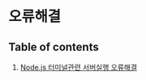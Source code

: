 # 오류해결

## Table of contents

1. [Node.js 터미널관련 서버실행 오류해결](https://github.com/IgnacioSEO/TIL/blob/main/%EC%98%A4%EB%A5%98%ED%95%B4%EA%B2%B0/%EC%98%A4%EB%A5%98%ED%95%B4%EA%B2%B0/Node.js%20%ED%84%B0%EB%AF%B8%EB%84%90%EA%B4%80%EB%A0%A8%20%EC%84%9C%EB%B2%84%EC%8B%A4%ED%96%89%20%EC%98%A4%EB%A5%98%ED%95%B4%EA%B2%B0.md)
